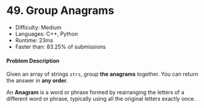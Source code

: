 # 49. Group Anagrams

- Difficulty: Medium
- Languages: C++, Python
- Runtime: 23ms
- Faster than: 83.25% of submissions

#### Problem Description

Given an array of strings `strs`, group **the anagrams** together. You can return the answer in **any order**.

An **Anagram** is a word or phrase formed by rearranging the letters of a different word or phrase, typically using all the original letters exactly once.
